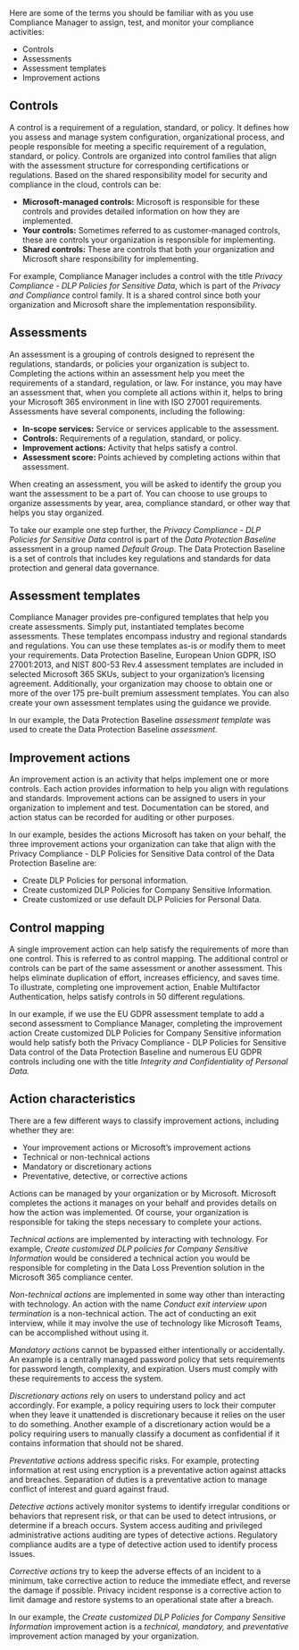 Here are some of the terms you should be familiar with as you use Compliance Manager to assign, test, and monitor your compliance activities:
- Controls
- Assessments
- Assessment templates
- Improvement actions

## Controls
A control is a requirement of a regulation, standard, or policy. It defines how you assess and manage system configuration, organizational process, and people responsible for meeting a specific requirement of a regulation, standard, or policy. Controls are organized into control families that align with the assessment structure for corresponding certifications or regulations. Based on the shared responsibility model for security and compliance in the cloud, controls can be: 
- **Microsoft-managed controls:** Microsoft is responsible for these controls and provides detailed information on how they are implemented.
- **Your controls:** Sometimes referred to as customer-managed controls, these are controls your organization is responsible for implementing.
- **Shared controls:** These are controls that both your organization and Microsoft share responsibility for implementing.

For example, Compliance Manager includes a control with the title *Privacy Compliance - DLP Policies for Sensitive Data*, which is part of the *Privacy and Compliance* control family. It is a shared control since both your organization and Microsoft share the implementation responsibility. 

## Assessments
An assessment is a grouping of controls designed to represent the regulations, standards, or policies your organization is subject to. Completing the actions within an assessment help you meet the requirements of a standard, regulation, or law. For instance, you may have an assessment that, when you complete all actions within it, helps to bring your Microsoft 365 environment in line with ISO 27001 requirements. Assessments have several components, including the following:
- **In-scope services:** Service or services applicable to the assessment.
- **Controls:** Requirements of a regulation, standard, or policy.
- **Improvement actions:** Activity that helps satisfy a control.
- **Assessment score:** Points achieved by completing actions within that assessment.

When creating an assessment, you will be asked to identify the group you want the assessment to be a part of. You can choose to use groups to organize assessments by year, area, compliance standard, or other way that helps you stay organized.

To take our example one step further, the *Privacy Compliance - DLP Policies for Sensitive Data* control is part of the *Data Protection Baseline* assessment in a group named *Default Group*. The Data Protection Baseline is a set of controls that includes key regulations and standards for data protection and general data governance. 

## Assessment templates 
Compliance Manager provides pre-configured templates that help you create assessments. Simply put, instantiated templates become assessments. These templates encompass industry and regional standards and regulations. You can use these templates as-is or modify them to meet your requirements. Data Protection Baseline, European Union GDPR, ISO 27001:2013, and NIST 800-53 Rev.4 assessment templates are included in selected Microsoft 365 SKUs, subject to your organization’s licensing agreement. Additionally, your organization may choose to obtain one or more of the over 175 pre-built premium assessment templates. You can also create your own assessment templates using the guidance we provide.

In our example, the Data Protection Baseline *assessment template* was used to create the Data Protection Baseline *assessment.*
  
## Improvement actions
An improvement action is an activity that helps implement one or more controls. Each action provides information to help you align with regulations and standards. Improvement actions can be assigned to users in your organization to implement and test. Documentation can be stored, and action status can be recorded for auditing or other purposes.

In our example, besides the actions Microsoft has taken on your behalf, the three improvement actions your organization can take that align with the Privacy Compliance - DLP Policies for Sensitive Data control of the Data Protection Baseline are:
- Create DLP Policies for personal information.  
- Create customized DLP Policies for Company Sensitive Information.
- Create customized or use default DLP Policies for Personal Data.

## Control mapping
A single improvement action can help satisfy the requirements of more than one control. This is referred to as control mapping. The additional control or controls can be part of the same assessment or another assessment. This helps eliminate duplication of effort, increases efficiency, and saves time. To illustrate, completing one improvement action, Enable Multifactor Authentication, helps satisfy controls in 50 different regulations. 

In our example, if we use the EU GDPR assessment template to add a second assessment to Compliance Manager, completing the improvement action Create customized DLP Policies for Company Sensitive information would help satisfy both the Privacy Compliance - DLP Policies for Sensitive Data control of the Data Protection Baseline and numerous EU GDPR controls including one with the title *Integrity and Confidentiality of Personal Data.* 

## Action characteristics
There are a few different ways to classify improvement actions, including whether they are:
- Your improvement actions or Microsoft’s improvement actions
- Technical or non-technical actions
- Mandatory or discretionary actions
- Preventative, detective, or corrective actions

Actions can be managed by your organization or by Microsoft. Microsoft completes the actions it manages on your behalf and provides details on how the action was implemented. Of course, your organization is responsible for taking the steps necessary to complete your actions.

*Technical actions* are implemented by interacting with technology. For example, *Create customized DLP policies for Company Sensitive Information* would be considered a technical action you would be responsible for completing in the Data Loss Prevention solution in the Microsoft 365 compliance center.

*Non-technical actions* are implemented in some way other than interacting with technology. An action with the name *Conduct exit interview upon termination* is a non-technical action. The act of conducting an exit interview, while it may involve the use of technology like Microsoft Teams, can be accomplished without using it. 

*Mandatory actions* cannot be bypassed either intentionally or accidentally. An example is a centrally managed password policy that sets requirements for password length, complexity, and expiration. Users must comply with these requirements to access the system.

*Discretionary actions* rely on users to understand policy and act accordingly. For example, a policy requiring users to lock their computer when they leave it unattended is discretionary because it relies on the user to do something. Another example of a discretionary action would be a policy requiring users to manually classify a document as confidential if it contains information that should not be shared.

*Preventative actions* address specific risks. For example, protecting information at rest using encryption is a preventative action against attacks and breaches. Separation of duties is a preventative action to manage conflict of interest and guard against fraud.

*Detective actions* actively monitor systems to identify irregular conditions or behaviors that represent risk, or that can be used to detect intrusions, or determine if a breach occurs. System access auditing and privileged administrative actions auditing are types of detective actions. Regulatory compliance audits are a type of detective action used to identify process issues.

*Corrective actions* try to keep the adverse effects of an incident to a minimum, take corrective action to reduce the immediate effect, and reverse the damage if possible. Privacy incident response is a corrective action to limit damage and restore systems to an operational state after a breach.

In our example, the *Create customized DLP Policies for Company Sensitive Information* improvement action is a *technical, mandatory,* and *preventative* improvement action managed by your organization.
